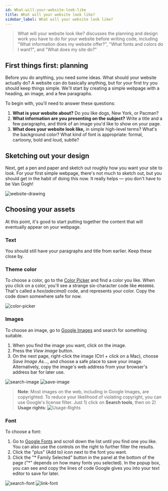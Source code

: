 ```yaml
---
id: What-will-your-website-look-like
title: What will your website look like?
sidebar_label: What will your website look like?
---
```


> What will your website look like? discusses the planning and design work you have to do for your website before writing code, including "What information does my website offer?", "What fonts and colors do I want?", and "What does my site do?"

## First things first: planning

Before you do anything, you need some ideas. What should your website actually do? A website can do basically anything, but for your first try you should keep things simple. We'll start by creating a simple webpage with a heading, an image, and a few paragraphs.

To begin with, you'll need to answer these questions:

1.  **What is your website about?** Do you like dogs, New York, or Pacman?
2.  **What information are you presenting on the subject?** Write a title and a few paragraphs, and think of an image you'd like to show on your page.
3.  **What does your website look like,** in simple high-level terms? What's the background color? What kind of font is appropriate: formal, cartoony, bold and loud, subtle?


## Sketching out your design

Next, get a pen and paper and sketch out roughly how you want your site to look. For your first simple webpage, there's not much to sketch out, but you should get in the habit of doing this now. It really helps — you don't have to be Van Gogh!

![website-drawing](../img/assets/website-drawing-scan.png)

## Choosing your assets

At this point, it's good to start putting together the content that will eventually appear on your webpage.

### Text

You should still have your paragraphs and title from earlier. Keep these close by.

### Theme color 

To choose a color, go to the [Color Picker](https://developer.mozilla.org/en-US/docs/Web/CSS/CSS_Colors/Color_picker_tool) and find a color you like. When you click on a color, you'll see a strange six-character code like ```#660066```. That's called a *hex(adecimal)* code, and represents your color. Copy the code down somewhere safe for now.

![color-picker](../img/assets/color-picker.png)

### Images

To choose an image, go to [Google Images](https://www.google.com/imghp?gws_rd=ssl) and search for something suitable.

1. When you find the image you want, click on the image.
2. Press the *View image* button.
3. On the next page, right-click the image (Ctrl + click on a Mac), choose *Save Image As...*, and choose a safe place to save your image. Alternatively, copy the image's web address from your browser's address bar for later use.

![search-image](../img/assets/search-image.png)
![save-image](../img/assets/save-image.png)

> **Note**: Most images on the web, including in Google Images, are copyrighted. To reduce your likelihood of violating copyright, you can use Google's license filter. Just 1) click on **Search tools**, then on 2) **Usage rights**: ![Usage-Rights](../img/assets/usage-rights.png)

### Font

To choose a font:

1. Go to [Google Fonts](http://www.google.com/fonts) and scroll down the list until you find one you like. You can also use the controls on the right to further filter the results.
2. Click the "plus" (Add to) icon next to the font you want.
3. Click the "* Family Selected" button in the panel at the bottom of the page ("*" depends on how many fonts you selected).
In the popup box, you can see and copy the lines of code Google gives you into your text editor to save for later.

![search-font](../img/assets/search-font.png)
![link-font](../img/assets/link-font.png)